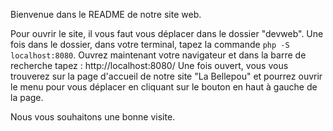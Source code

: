 Bienvenue dans le README de notre site web.

Pour ouvrir le site, il vous faut vous déplacer dans le dossier "devweb".
Une fois dans le dossier, dans votre terminal, tapez la commande `php -S localhost:8080`.
Ouvrez maintenant votre navigateur et dans la barre de recherche tapez : http://localhost:8080/
Une fois ouvert, vous vous trouverez sur la page d'accueil de notre site "La Bellepou" et pourrez ouvrir le menu pour vous déplacer en cliquant sur le bouton en haut à gauche de la page.

Nous vous souhaitons une bonne visite.
